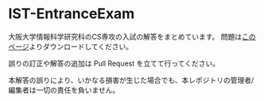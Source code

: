 # IST-EntranceExam
大阪大学情報科学研究科のCS専攻の入試の解答をまとめています。
問題は[このページ](https://www.ist.osaka-u.ac.jp/japanese/examinees/admission/past-exam.php)よりダウンロードしてください。

誤りの訂正や解答の追加は Pull Request を立てて行ってください。

本解答の誤りにより、いかなる損害が生じた場合でも、本レポジトリの管理者/編集者は一切の責任を負いません。

